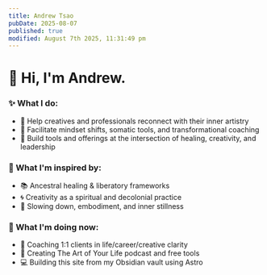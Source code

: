 ```yaml
---
title: Andrew Tsao
pubDate: 2025-08-07
published: true
modified: August 7th 2025, 11:31:49 pm
---
```


# 👋 Hi, I'm Andrew.

### ✨ What I do:
- 🎨 Help creatives and professionals reconnect with their inner artistry
- 🧠 Facilitate mindset shifts, somatic tools, and transformational coaching
- 🌿 Build tools and offerings at the intersection of healing, creativity, and leadership

### 🌱 What I'm inspired by:
- 📚 Ancestral healing & liberatory frameworks
- 🌀 Creativity as a spiritual and decolonial practice
- 🧘 Slowing down, embodiment, and inner stillness

### 📍 What I'm doing now:
- 💬 Coaching 1:1 clients in life/career/creative clarity
- 🪷 Creating The Art of Your Life podcast and free tools
- 💻 Building this site from my Obsidian vault using Astro
